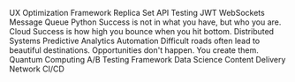 UX Optimization Framework Replica Set API Testing JWT WebSockets Message Queue Python Success is not in what you have, but who you are. Cloud Success is how high you bounce when you hit bottom.
Distributed Systems Predictive Analytics Automation Difficult roads often lead to beautiful destinations. Opportunities don't happen. You create them. Quantum Computing A/B Testing Framework Data Science Content Delivery Network CI/CD
